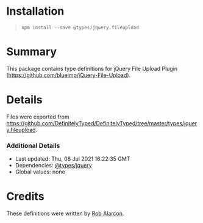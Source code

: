 # Installation
> `npm install --save @types/jquery.fileupload`

# Summary
This package contains type definitions for jQuery File Upload Plugin (https://github.com/blueimp/jQuery-File-Upload).

# Details
Files were exported from https://github.com/DefinitelyTyped/DefinitelyTyped/tree/master/types/jquery.fileupload.

### Additional Details
 * Last updated: Thu, 08 Jul 2021 16:22:35 GMT
 * Dependencies: [@types/jquery](https://npmjs.com/package/@types/jquery)
 * Global values: none

# Credits
These definitions were written by [Rob Alarcon](https://github.com/rob-alarcon).
